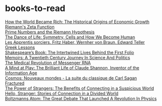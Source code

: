 # books-to-read
[How the World Became Rich: The Historical Origins of Economic Growth](https://www.amazon.fr/gp/product/1509540237/)
<br>
[Riemann's Zeta Function](https://www.amazon.fr/gp/product/0486417409/)
<br>
[Prime Numbers and the Riemann Hypothesis](https://www.amazon.fr/gp/product/1107499437/)
<br>
[The Dance of Life: Symmetry, Cells and How We Become Human](https://www.amazon.fr/gp/product/0753552957/)
<br>
[Les Apprentis sorciers. Fritz Haber, Wernher von Braun, Edward Teller](https://www.amazon.fr/gp/product/2020215152/)
<br>
[Greek Lessons](https://www.amazon.fr/gp/product/0241600278/)
<br>
[Shakespeare’s Book: The Intertwined Lives Behind the First Folio](https://www.amazon.fr/gp/product/0008238383/)
<br>
[Memoirs: A Twentieth Century Journey In Science And Politics](https://www.amazon.fr/gp/product/0738207780/)
<br>
[The Medical Revolution of Messenger RNA](https://www.amazon.fr/gp/product/1621824942/)
<br>
[A Mind at Play: The Brilliant Life of Claude Shannon, Inventor of the Information Age](https://www.amazon.fr/gp/product/144568277X/)
<br>
[Cosmos: Nouveaux mondes - La suite du classique de Carl Sagan](https://www.amazon.fr/gp/product/2017040967/)
<br>
[Fractured](https://www.amazon.fr/gp/product/0008463999/)
<br>
[The Power of Strangers: The Benefits of Connecting in a Suspicious World](https://www.amazon.fr/gp/product/0241986427/)
<br>
[Hello, Stranger: Stories of Connection in a Divided World](https://www.amazon.fr/gp/product/1783785667/)
<br>
[Boltzmanns Atom: The Great Debate That Launched A Revolution In Physics](https://www.amazon.fr/gp/product/1501142445/)
